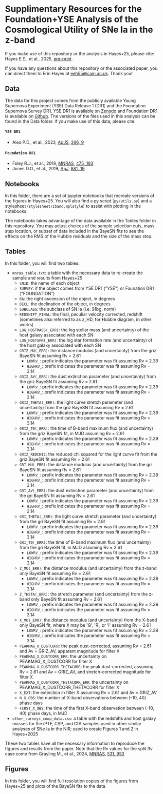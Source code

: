 # Supplimentary Resources for the Foundation+YSE Analysis of the Cosmological Utility of SNe Ia in the z-band

If you make use of this repository or the analysis in Hayes+25, please cite: Hayes E.E., et al., 2025, [pre-print](
https://doi.org/10.48550/arXiv.2506.04309).

If you have any questions about this repository or the associated paper, you can direct them to Erin Hayes at eeh55@cam.ac.uk. Thank you!

## Data
The data for this project comes from the publicly available Young Supernova Experiment (YSE) Data Release 1 (DR1) and the Foundation Supernova Survey DR1. YSE DR1 is available on [Zenodo](https://zenodo.org/record/7317476) and Foundation DR1 is available on [Github](https://github.com/djones1040/Foundation_DR1/tree/master). The versions of the files used in this analysis can be found in the Data folder. If you make use of this data, please cite:

#### `YSE DR1`
* Aleo P.D., et al., 2023, [ApJS](https://iopscience.iop.org/article/10.3847/1538-4365/acbfba), [266, 9](https://ui.adsabs.harvard.edu/abs/2023ApJS..266....9A/abstract)

#### `Foundation DR1`
* Foley R.J., et al., 2018, [MNRAS](http://dx.doi.org/10.1093/mnras/stx3136), [475, 193](https://ui.adsabs.harvard.edu/abs/2018MNRAS.475..193F/abstract)
* Jones D.O., et al., 2019, [ApJ](http://dx.doi.org/10.3847/1538-4357/ab2bec), [881, 19](https://ui.adsabs.harvard.edu/abs/2019ApJ...881...19J/abstract)

## Notebooks
In this folder, there are a set of jupyter notebooks that recreate versions of the figures in Hayes+25. You will also find a py script (`py/utils.py`) and a stylesheet (`stylesheet/zband.mplstyle`) to assist with plotting in the notebooks. 

The notebooks takes advantage of the data available in the Tables folder in this repository. You may adjust choices of the sample selection cuts, mass step location, or subset of data included in the BayeSN fits to see the effects on the RMS of the Hubble residuals and the size of the mass step.

## Tables
In this folder, you will find two tables:
* `mnras_table.txt`: a table with the necessary data to re-create the sample and results from Hayes+25
  * `SNID`: the name of each object
  * `SURVEY`: if the object comes from YSE DR1 ("YSE") or Founation DR1 ("FOUNDATION")
  * `RA`: the right ascension of the object, in degrees
  * `DECL`: the declination of the object, in degrees
  * `SUBCLASS`: the subclass of SN Ia (i.e. 91bg, norm)
  * `REDSHIFT_FINAL`: the final, peculiar velocity corrected, redshift (sometimes also referred to as z_HD, for Hubble diagram, in other works)
  * `LOG_HOSTMASS(_ERR)`: the log stellar mass (and uncertainty) of the host galaxy associated with each SN
  * `LOG_HOSTSFR(_ERR)`: the log star formation rate (and uncertainty) of the host galaxy associated with each SN
  * `GRIZ_MU(_ERR)`: the distance modulus (and uncertainty) from the griz BayeSN fit assuming Rv = 2.61
    * `LOWRV_`: prefix indicates the parameter was fit assuming Rv = 2.39
    * `HIGHRV_`: prefix indicates the parameter was fit assuming Rv = 3.14
  * `GRIZ_AV(_ERR)`: the dust extinction parameter (and uncertainty) from the griz BayeSN fit assuming Rv = 2.61
    * `LOWRV_`: prefix indicates the parameter was fit assuming Rv = 2.39
    * `HIGHRV_`: prefix indicates the parameter was fit assuming Rv = 3.14
  * `GRIZ_THETA(_ERR)`: the light curve stretch parameter (and uncertainty) from the griz BayeSN fit assuming Rv = 2.61
    * `LOWRV_`: prefix indicates the parameter was fit assuming Rv = 2.39
    * `HIGHRV_`: prefix indicates the parameter was fit assuming Rv = 3.14
  * `GRIZ_T0(_ERR)`: the time of B-band maximum flux (and uncertainty) from the griz BayeSN fit, in MJD assuming Rv = 2.61
    * `LOWRV_`: prefix indicates the parameter was fit assuming Rv = 2.39
    * `HIGHRV_`: prefix indicates the parameter was fit assuming Rv = 3.14
  * `GRIZ_REDCHI2`: the reduced chi squared for the light curve fit from the griz BayeSN fit assuming Rv = 2.61
  * `GRI_MU(_ERR)`: the distance modulus (and uncertainty) from the gri BayeSN fit assuming Rv = 2.61
    * `LOWRV_`: prefix indicates the parameter was fit assuming Rv = 2.39
    * `HIGHRV_`: prefix indicates the parameter was fit assuming Rv = 3.14
  * `GRI_AV(_ERR)`: the dust extinction parameter (and uncertainty) from the gri BayeSN fit assuming Rv = 2.61
    * `LOWRV_`: prefix indicates the parameter was fit assuming Rv = 2.39
    * `HIGHRV_`: prefix indicates the parameter was fit assuming Rv = 3.14
  * `GRI_THETA(_ERR)`: the light curve stretch parameter (and uncertainty) from the gri BayeSN fit assuming Rv = 2.61
    * `LOWRV_`: prefix indicates the parameter was fit assuming Rv = 2.39
    * `HIGHRV_`: prefix indicates the parameter was fit assuming Rv = 3.14
  * `GRI_T0(_ERR)`: the time of B-band maximum flux (and uncertainty) from the gri BayeSN fit, in MJD assuming Rv = 2.61
    * `LOWRV_`: prefix indicates the parameter was fit assuming Rv = 2.39
    * `HIGHRV_`: prefix indicates the parameter was fit assuming Rv = 3.14
  * `Z_MU(_ERR)`: the distance modulus (and uncertainty) from the z-band only BayeSN fit assuming Rv = 2.61
    * `LOWRV_`: prefix indicates the parameter was fit assuming Rv = 2.39
    * `HIGHRV_`: prefix indicates the parameter was fit assuming Rv = 3.14
  * `Z_THETA(_ERR)`: the stretch parameter (and uncertainty) from the z-band only BayeSN fit assuming Rv = 2.61
    * `LOWRV_`: prefix indicates the parameter was fit assuming Rv = 2.39
    * `HIGHRV_`: prefix indicates the parameter was fit assuming Rv = 3.14
  * `X_MU(_ERR)`: the distance modulus (and uncertainty) from the X-band only BayeSN fit, where X may be 'G', 'R', or 'I' assuming Rv = 2.61
    * `LOWRV_`: prefix indicates the parameter was fit assuming Rv = 2.39
    * `HIGHRV_`: prefix indicates the parameter was fit assuming Rv = 3.14
  * `PEAKMAG_X_DUSTCORR`: the peak dust-corrected, assuming Rv = 2.61 and Av = GRIZ_AV, apparent magnitude for filter X
  * `PEAKMAG_X_DUSTCORR_ERR`: the uncertainty on PEAKMAG_X_DUSTCORR for filter X
  * `PEAKMAG_X_DUSTCORR_THETACORR`: the peak dust-corrected, assuming Rv = 2.61 and Av = GRIZ_AV, and stretch-corrected magnitude for filter X
  * `PEAKMAG_X_DUSTCORR_THETACORR_ERR`: the uncertainty on PEAKMAG_X_DUSTCORR_THETACORR for filter X
  * `X_EXT`: the extinction in filter X assuming Rv = 2.61 and Av = GRIZ_AV
  * `N_X_OBS`: the number of X-band observations between (-10, 40) phase days
  * `FIRST_X_OBS`: the time of the first X-band observation between (-10, 40) phase days, in MJD
* `other_surveys_comp_data.csv`: a table with the redshifts and host galaxy masses for the iPTF, CSP, and CfA samples used in other similar analyses of SNe Ia in the NIR; used to create Figures 1 and 2 in Hayes+2025

These two tables have all the necessary information to reproduce the figures and results from the paper. Note that the Rv values for the split Rv case come from Grayling M., et al., 2024, [MNRAS](https://doi.org/10.1093/mnras/stae1202), [531, 953](https://ui.adsabs.harvard.edu/abs/2024MNRAS.531..953G/abstract).

## Figures
In this folder, you will find full resolution copies of the figures from Hayes+25 and plots of the BayeSN fits to the data.
